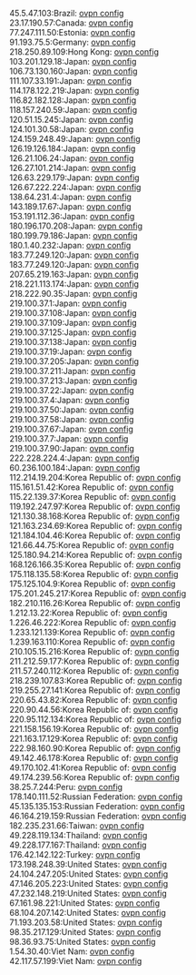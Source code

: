 45.5.47.103:Brazil: [ovpn config](vpn/45_5_47_103.ovpn)  
23.17.190.57:Canada: [ovpn config](vpn/23_17_190_57.ovpn)  
77.247.111.50:Estonia: [ovpn config](vpn/77_247_111_50.ovpn)  
91.193.75.5:Germany: [ovpn config](vpn/91_193_75_5.ovpn)  
218.250.89.109:Hong Kong: [ovpn config](vpn/218_250_89_109.ovpn)  
103.201.129.18:Japan: [ovpn config](vpn/103_201_129_18.ovpn)  
106.73.130.160:Japan: [ovpn config](vpn/106_73_130_160.ovpn)  
111.107.33.191:Japan: [ovpn config](vpn/111_107_33_191.ovpn)  
114.178.122.219:Japan: [ovpn config](vpn/114_178_122_219.ovpn)  
116.82.182.128:Japan: [ovpn config](vpn/116_82_182_128.ovpn)  
118.157.240.59:Japan: [ovpn config](vpn/118_157_240_59.ovpn)  
120.51.15.245:Japan: [ovpn config](vpn/120_51_15_245.ovpn)  
124.101.30.58:Japan: [ovpn config](vpn/124_101_30_58.ovpn)  
124.159.248.49:Japan: [ovpn config](vpn/124_159_248_49.ovpn)  
126.19.126.184:Japan: [ovpn config](vpn/126_19_126_184.ovpn)  
126.21.106.24:Japan: [ovpn config](vpn/126_21_106_24.ovpn)  
126.27.101.214:Japan: [ovpn config](vpn/126_27_101_214.ovpn)  
126.63.229.179:Japan: [ovpn config](vpn/126_63_229_179.ovpn)  
126.67.222.224:Japan: [ovpn config](vpn/126_67_222_224.ovpn)  
138.64.231.4:Japan: [ovpn config](vpn/138_64_231_4.ovpn)  
143.189.17.67:Japan: [ovpn config](vpn/143_189_17_67.ovpn)  
153.191.112.36:Japan: [ovpn config](vpn/153_191_112_36.ovpn)  
180.196.170.208:Japan: [ovpn config](vpn/180_196_170_208.ovpn)  
180.199.79.186:Japan: [ovpn config](vpn/180_199_79_186.ovpn)  
180.1.40.232:Japan: [ovpn config](vpn/180_1_40_232.ovpn)  
183.77.249.120:Japan: [ovpn config](vpn/183_77_249_120.ovpn)  
183.77.249.120:Japan: [ovpn config](vpn/183_77_249_120.ovpn)  
207.65.219.163:Japan: [ovpn config](vpn/207_65_219_163.ovpn)  
218.221.113.174:Japan: [ovpn config](vpn/218_221_113_174.ovpn)  
218.222.90.35:Japan: [ovpn config](vpn/218_222_90_35.ovpn)  
219.100.37.1:Japan: [ovpn config](vpn/219_100_37_1.ovpn)  
219.100.37.108:Japan: [ovpn config](vpn/219_100_37_108.ovpn)  
219.100.37.109:Japan: [ovpn config](vpn/219_100_37_109.ovpn)  
219.100.37.125:Japan: [ovpn config](vpn/219_100_37_125.ovpn)  
219.100.37.138:Japan: [ovpn config](vpn/219_100_37_138.ovpn)  
219.100.37.19:Japan: [ovpn config](vpn/219_100_37_19.ovpn)  
219.100.37.205:Japan: [ovpn config](vpn/219_100_37_205.ovpn)  
219.100.37.211:Japan: [ovpn config](vpn/219_100_37_211.ovpn)  
219.100.37.213:Japan: [ovpn config](vpn/219_100_37_213.ovpn)  
219.100.37.22:Japan: [ovpn config](vpn/219_100_37_22.ovpn)  
219.100.37.4:Japan: [ovpn config](vpn/219_100_37_4.ovpn)  
219.100.37.50:Japan: [ovpn config](vpn/219_100_37_50.ovpn)  
219.100.37.58:Japan: [ovpn config](vpn/219_100_37_58.ovpn)  
219.100.37.67:Japan: [ovpn config](vpn/219_100_37_67.ovpn)  
219.100.37.7:Japan: [ovpn config](vpn/219_100_37_7.ovpn)  
219.100.37.90:Japan: [ovpn config](vpn/219_100_37_90.ovpn)  
222.228.224.4:Japan: [ovpn config](vpn/222_228_224_4.ovpn)  
60.236.100.184:Japan: [ovpn config](vpn/60_236_100_184.ovpn)  
112.214.19.204:Korea Republic of: [ovpn config](vpn/112_214_19_204.ovpn)  
115.161.51.42:Korea Republic of: [ovpn config](vpn/115_161_51_42.ovpn)  
115.22.139.37:Korea Republic of: [ovpn config](vpn/115_22_139_37.ovpn)  
119.192.247.97:Korea Republic of: [ovpn config](vpn/119_192_247_97.ovpn)  
121.130.38.168:Korea Republic of: [ovpn config](vpn/121_130_38_168.ovpn)  
121.163.234.69:Korea Republic of: [ovpn config](vpn/121_163_234_69.ovpn)  
121.184.104.46:Korea Republic of: [ovpn config](vpn/121_184_104_46.ovpn)  
121.66.44.75:Korea Republic of: [ovpn config](vpn/121_66_44_75.ovpn)  
125.180.94.214:Korea Republic of: [ovpn config](vpn/125_180_94_214.ovpn)  
168.126.166.35:Korea Republic of: [ovpn config](vpn/168_126_166_35.ovpn)  
175.118.135.58:Korea Republic of: [ovpn config](vpn/175_118_135_58.ovpn)  
175.125.104.9:Korea Republic of: [ovpn config](vpn/175_125_104_9.ovpn)  
175.201.245.217:Korea Republic of: [ovpn config](vpn/175_201_245_217.ovpn)  
182.210.116.26:Korea Republic of: [ovpn config](vpn/182_210_116_26.ovpn)  
1.212.13.22:Korea Republic of: [ovpn config](vpn/1_212_13_22.ovpn)  
1.226.46.222:Korea Republic of: [ovpn config](vpn/1_226_46_222.ovpn)  
1.233.121.139:Korea Republic of: [ovpn config](vpn/1_233_121_139.ovpn)  
1.239.163.110:Korea Republic of: [ovpn config](vpn/1_239_163_110.ovpn)  
210.105.15.216:Korea Republic of: [ovpn config](vpn/210_105_15_216.ovpn)  
211.212.59.177:Korea Republic of: [ovpn config](vpn/211_212_59_177.ovpn)  
211.57.240.112:Korea Republic of: [ovpn config](vpn/211_57_240_112.ovpn)  
218.239.107.83:Korea Republic of: [ovpn config](vpn/218_239_107_83.ovpn)  
219.255.27.141:Korea Republic of: [ovpn config](vpn/219_255_27_141.ovpn)  
220.65.43.82:Korea Republic of: [ovpn config](vpn/220_65_43_82.ovpn)  
220.90.44.56:Korea Republic of: [ovpn config](vpn/220_90_44_56.ovpn)  
220.95.112.134:Korea Republic of: [ovpn config](vpn/220_95_112_134.ovpn)  
221.158.156.19:Korea Republic of: [ovpn config](vpn/221_158_156_19.ovpn)  
221.163.17.129:Korea Republic of: [ovpn config](vpn/221_163_17_129.ovpn)  
222.98.160.90:Korea Republic of: [ovpn config](vpn/222_98_160_90.ovpn)  
49.142.46.178:Korea Republic of: [ovpn config](vpn/49_142_46_178.ovpn)  
49.170.102.41:Korea Republic of: [ovpn config](vpn/49_170_102_41.ovpn)  
49.174.239.56:Korea Republic of: [ovpn config](vpn/49_174_239_56.ovpn)  
38.25.7.244:Peru: [ovpn config](vpn/38_25_7_244.ovpn)  
178.140.111.52:Russian Federation: [ovpn config](vpn/178_140_111_52.ovpn)  
45.135.135.153:Russian Federation: [ovpn config](vpn/45_135_135_153.ovpn)  
46.164.219.159:Russian Federation: [ovpn config](vpn/46_164_219_159.ovpn)  
182.235.231.66:Taiwan: [ovpn config](vpn/182_235_231_66.ovpn)  
49.228.119.134:Thailand: [ovpn config](vpn/49_228_119_134.ovpn)  
49.228.177.167:Thailand: [ovpn config](vpn/49_228_177_167.ovpn)  
176.42.142.122:Turkey: [ovpn config](vpn/176_42_142_122.ovpn)  
173.198.248.39:United States: [ovpn config](vpn/173_198_248_39.ovpn)  
24.104.247.205:United States: [ovpn config](vpn/24_104_247_205.ovpn)  
47.146.205.223:United States: [ovpn config](vpn/47_146_205_223.ovpn)  
47.232.148.219:United States: [ovpn config](vpn/47_232_148_219.ovpn)  
67.161.98.221:United States: [ovpn config](vpn/67_161_98_221.ovpn)  
68.104.207.142:United States: [ovpn config](vpn/68_104_207_142.ovpn)  
71.193.203.58:United States: [ovpn config](vpn/71_193_203_58.ovpn)  
98.35.217.129:United States: [ovpn config](vpn/98_35_217_129.ovpn)  
98.36.93.75:United States: [ovpn config](vpn/98_36_93_75.ovpn)  
1.54.30.40:Viet Nam: [ovpn config](vpn/1_54_30_40.ovpn)  
42.117.57.199:Viet Nam: [ovpn config](vpn/42_117_57_199.ovpn)  
